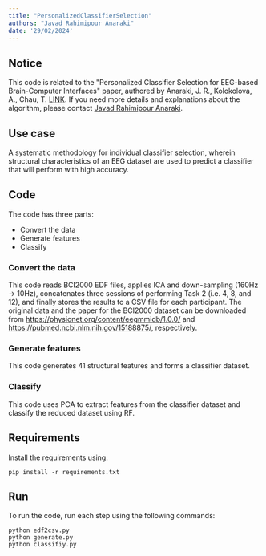 ```yaml
---
title: "PersonalizedClassifierSelection"
authors: "Javad Rahimipour Anaraki"
date: '29/02/2024'
---
```


## Notice
This code is related to the "Personalized Classifier Selection for EEG-based Brain-Computer Interfaces" paper, authored by Anaraki, J. R., Kolokolova, A., Chau, T. [LINK](). If you need more details and explanations about the algorithm, please contact [Javad Rahimipour Anaraki]([http://individual.utoronto.ca/jrahimipour/](https://jranaraki.github.io/)).

## Use case
A systematic methodology for individual classifier selection, wherein structural characteristics of an EEG dataset are used to predict a classifier that will perform with high accuracy.

## Code
The code has three parts:
  - Convert the data
  - Generate features
  - Classify

### Convert the data
This code reads BCI2000 EDF files, applies ICA and down-sampling (160Hz -> 10Hz), concatenates three sessions of performing Task 2 (i.e. 4, 8, and 12), and finally stores the results to a CSV file for each participant. The original data and the paper for the BCI2000 dataset can be downloaded from https://physionet.org/content/eegmmidb/1.0.0/ and https://pubmed.ncbi.nlm.nih.gov/15188875/, respectively.

### Generate features
This code generates 41 structural features and forms a classifier dataset.

### Classify
This code uses PCA to extract features from the classifier dataset and classify the reduced dataset using RF.

## Requirements
Install the requirements using: 

```
pip install -r requirements.txt
```

## Run
To run the code, run each step using the following commands:
```
python edf2csv.py
python generate.py
python classifiy.py
```

